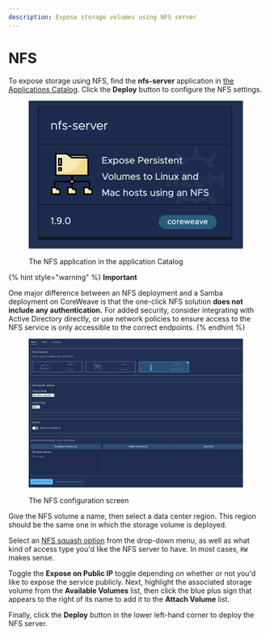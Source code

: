 ```yaml
---
description: Expose storage volumes using NFS server
---
```


# NFS

To expose storage using NFS, find the **nfs-server** application in [the Applications Catalog](../../../../welcome-to-coreweave/coreweave-cloud-ui/applications-catalog.md). Click the **Deploy** button to configure the NFS settings.

<figure><img src="../../../../.gitbook/assets/image (29) (2) (1).png" alt="The NFS application in the application Catalog"><figcaption><p>The NFS application in the application Catalog</p></figcaption></figure>

{% hint style="warning" %}
**Important**

One major difference between an NFS deployment and a Samba deployment on CoreWeave is that the one-click NFS solution **does not include any authentication.** For added security, consider integrating with Active Directory directly, or use network policies to ensure access to the NFS service is only accessible to the correct endpoints.
{% endhint %}

<figure><img src="../../../../.gitbook/assets/image (27) (1).png" alt="The NFS configuration screen"><figcaption><p>The NFS configuration screen</p></figcaption></figure>

Give the NFS volume a name, then select a data center region. This region should be the same one in which the storage volume is deployed.

Select an [NFS squash option](https://docs.qnap.com/operating-system/qts/4.5.x/en-us/GUID-4A850D3A-5293-4B13-ABEF-8B66D1384BFC.html) from the drop-down menu, as well as what kind of access type you'd like the NFS server to have. In most cases, `RW` makes sense.

Toggle the **Expose on Public IP** toggle depending on whether or not you'd like to expose the service publicly. Next, highlight the associated storage volume from the **Available Volumes** list, then click the blue plus sign that appears to the right of its name to add it to the **Attach Volume** list.

Finally, click the **Deploy** button in the lower left-hand corner to deploy the NFS server.
